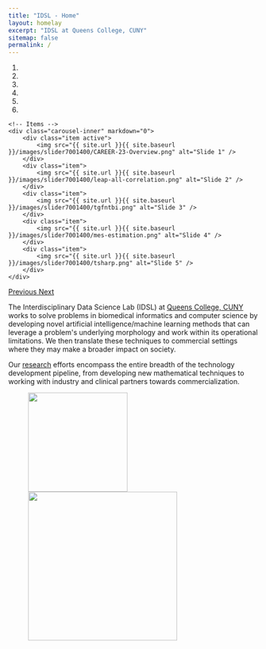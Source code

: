 ```yaml
---
title: "IDSL - Home"
layout: homelay
excerpt: "IDSL at Queens College, CUNY"
sitemap: false
permalink: /
---
```


<div markdown="0" id="carousel" class="carousel slide" data-ride="carousel" data-interval="4000" data-pause="hover" >
    <!-- Menu -->
    <ol class="carousel-indicators">
        <li data-target="#carousel" data-slide-to="0" class="active"></li>
        <li data-target="#carousel" data-slide-to="1"></li>
        <li data-target="#carousel" data-slide-to="2"></li>
        <li data-target="#carousel" data-slide-to="3"></li>
        <li data-target="#carousel" data-slide-to="4"></li>
        <li data-target="#carousel" data-slide-to="5"></li>
    </ol>

    <!-- Items -->
    <div class="carousel-inner" markdown="0">
        <div class="item active">
            <img src="{{ site.url }}{{ site.baseurl }}/images/slider7001400/CAREER-23-Overview.png" alt="Slide 1" />
        </div>
        <div class="item">
            <img src="{{ site.url }}{{ site.baseurl }}/images/slider7001400/leap-all-correlation.png" alt="Slide 2" />
        </div>
        <div class="item">
            <img src="{{ site.url }}{{ site.baseurl }}/images/slider7001400/tgfntbi.png" alt="Slide 3" />
        </div>
        <div class="item">
            <img src="{{ site.url }}{{ site.baseurl }}/images/slider7001400/mes-estimation.png" alt="Slide 4" />
        </div>
        <div class="item">
            <img src="{{ site.url }}{{ site.baseurl }}/images/slider7001400/tsharp.png" alt="Slide 5" />
        </div>       
    </div>
  <a class="left carousel-control" href="#carousel" role="button" data-slide="prev">
    <span class="glyphicon glyphicon-chevron-left" aria-hidden="true"></span>
    <span class="sr-only">Previous</span>
  </a>
  <a class="right carousel-control" href="#carousel" role="button" data-slide="next">
    <span class="glyphicon glyphicon-chevron-right" aria-hidden="true"></span>
    <span class="sr-only">Next</span>
  </a>
</div>


The Interdisciplinary Data Science Lab (IDSL) at [Queens College, CUNY](https://www.qc.cuny.edu/) works to solve problems in biomedical informatics and computer science by developing novel artificial intelligence/machine learning methods that can leverage a problem's underlying morphology and work within its operational limitations. We then translate these techniques to commercial settings where they may make a broader impact on society.

Our [research](research) efforts encompass the entire breadth of the technology development pipeline, from developing new mathematical techniques to working with industry and clinical partners towards commercialization.

<figure class="text-center">
  <img src="{{ site.url }}{{ site.baseurl }}/images/logopic/qc-logo.png" style="width: 200px">
  <img src="{{ site.url }}{{ site.baseurl }}/images/logopic/gc-logo.png" style="width: 300px">
</figure>
